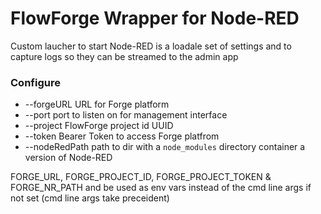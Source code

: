 # FlowForge Wrapper for Node-RED

Custom laucher to start Node-RED is a loadale set of settings and to capture logs so they can be streamed to the admin app

### Configure

- --forgeURL URL for Forge platform
- --port port to listen on for management interface
- --project FlowForge project id UUID
- --token Bearer Token to access Forge platfrom
- --nodeRedPath path to dir with a `node_modules` directory container a version of Node-RED

FORGE_URL, FORGE_PROJECT_ID, FORGE_PROJECT_TOKEN & FORGE_NR_PATH and be used as env vars instead of the cmd line args if not set (cmd line args take preceident)